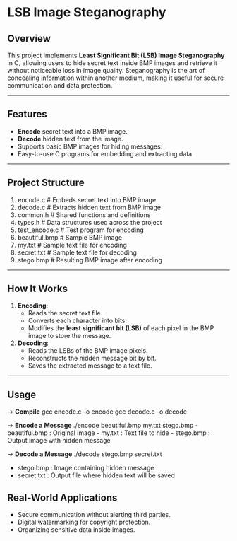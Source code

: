 # LSB Image Steganography

## Overview
This project implements **Least Significant Bit (LSB) Image Steganography** in C, allowing users to hide secret text inside BMP images and retrieve it without noticeable loss in image quality. Steganography is the art of concealing information within another medium, making it useful for secure communication and data protection.

---

## Features
- **Encode** secret text into a BMP image.
- **Decode** hidden text from the image.
- Supports basic BMP images for hiding messages.
- Easy-to-use C programs for embedding and extracting data.

---

## Project Structure
1. encode.c # Embeds secret text into BMP image
2. decode.c # Extracts hidden text from BMP image
3. common.h # Shared functions and definitions
4. types.h # Data structures used across the project
5. test_encode.c # Test program for encoding
6. beautiful.bmp # Sample BMP image
7. my.txt # Sample text file for encoding
8. secret.txt # Sample text file for decoding
9. stego.bmp # Resulting BMP image after encoding

---

## How It Works
1. **Encoding**:
   - Reads the secret text file.
   - Converts each character into bits.
   - Modifies the **least significant bit (LSB)** of each pixel in the BMP image to store the message.
2. **Decoding**:
   - Reads the LSBs of the BMP image pixels.
   - Reconstructs the hidden message bit by bit.
   - Saves the extracted message to a text file.

---

## Usage

-> **Compile**
   gcc encode.c -o encode
   gcc decode.c -o decode

-> **Encode a Message**
   ./encode beautiful.bmp my.txt stego.bmp
    - beautiful.bmp : Original image
    - my.txt : Text file to hide
    - stego.bmp : Output image with hidden message

-> **Decode a Message**
   ./decode stego.bmp secret.txt
   - stego.bmp : Image containing hidden message
   - secret.txt : Output file where hidden text will be saved

## Real-World Applications
- Secure communication without alerting third parties.
- Digital watermarking for copyright protection.
- Organizing sensitive data inside images.
